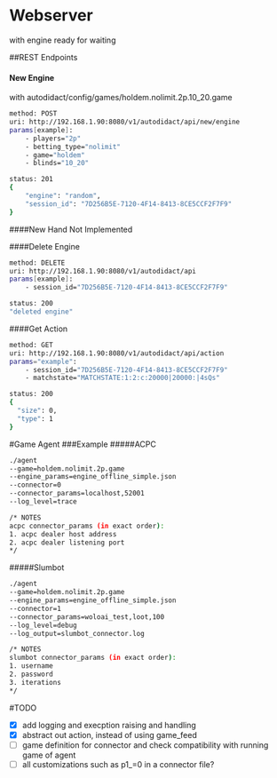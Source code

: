 # Webserver
with engine ready for waiting

##REST Endpoints
#### New Engine
with autodidact/config/games/holdem.nolimit.2p.10_20.game

```bash
method: POST
uri: http://192.168.1.90:8080/v1/autodidact/api/new/engine
params[example]:
    - players="2p"
    - betting_type="nolimit"
    - game="holdem"
    - blinds="10_20"
```

```bash
status: 201
{
    "engine": "random",
    "session_id": "7D256B5E-7120-4F14-8413-8CE5CCF2F7F9"
}
```
####New Hand
Not Implemented 

####Delete Engine
```bash
method: DELETE
uri: http://192.168.1.90:8080/v1/autodidact/api
params[example]:
    - session_id="7D256B5E-7120-4F14-8413-8CE5CCF2F7F9"
```
```bash
status: 200
"deleted engine"
```
####Get Action
```bash
method: GET
uri: http://192.168.1.90:8080/v1/autodidact/api/action
params="example":
    - session_id="7D256B5E-7120-4F14-8413-8CE5CCF2F7F9"
    - matchstate="MATCHSTATE:1:2:c:20000|20000:|4sQs"
```
```bash
status: 200
{
  "size": 0,
  "type": 1
}
```

#Game Agent
###Example
#####ACPC
```bash
./agent
--game=holdem.nolimit.2p.game
--engine_params=engine_offline_simple.json
--connector=0
--connector_params=localhost,52001
--log_level=trace

/* NOTES
acpc connector_params (in exact order):
1. acpc dealer host address
2. acpc dealer listening port
*/
```

#####Slumbot
```bash
./agent
--game=holdem.nolimit.2p.game
--engine_params=engine_offline_simple.json
--connector=1
--connector_params=woloai_test,loot,100
--log_level=debug
--log_output=slumbot_connector.log

/* NOTES
slumbot connector_params (in exact order):
1. username
2. password
3. iterations
*/
```

#TODO
- [x] add logging and execption raising and handling
- [x] abstract out action, instead of using game_feed
- [ ] game definition for connector and check compatibility with running game of agent
- [ ] all customizations such as p1_=0 in a connector file?

